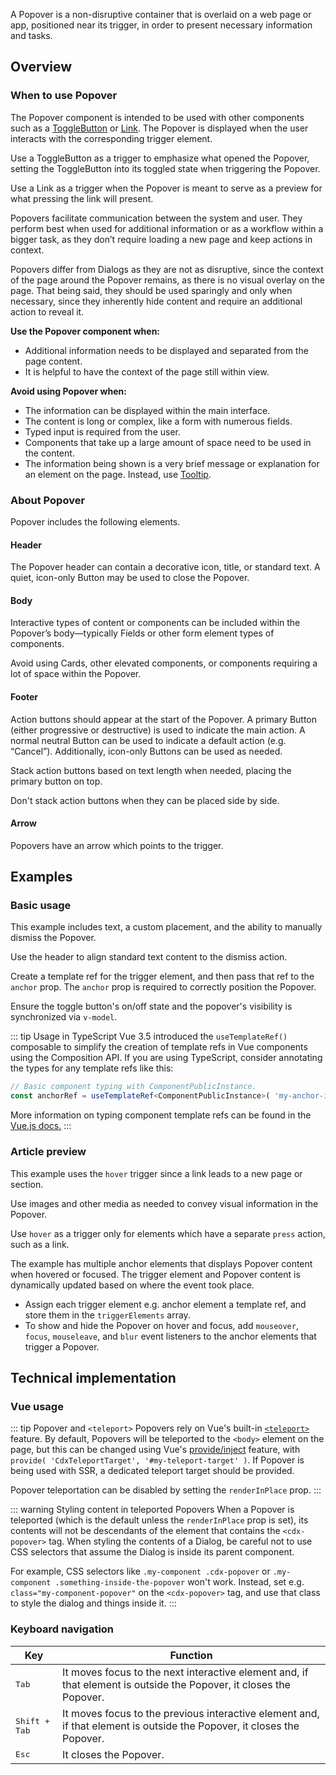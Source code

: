 <script setup>
import { ref } from 'vue';
import { CdxPopover, CdxToggleButton, CdxAccordion } from '@wikimedia/codex';
import PopoverConfigurable from '@/../component-demos/popover/examples/PopoverConfigurable.vue';
import PopoverBasic from '@/../component-demos/popover/examples/PopoverBasic.vue';
import PopoverArticlePreview from '@/../component-demos/popover/examples/PopoverArticlePreview.vue';

const controlsConfig = [
	{ name: 'title', type: 'text', initial: 'Popover title' },
	{ name: 'icon', type: 'icon' },
	{ name: 'useCloseButton', type: 'boolean' },
	{
		name: 'placement',
		type: 'select',
		menuItems: [
			{ value: 'bottom' },
			{ value: 'bottom-start' },
			{ value: 'bottom-end' },
			{ value: 'top' },
			{ value: 'top-start' },
			{ value: 'top-end' },
			{ value: 'right' },
			{ value: 'right-start' },
			{ value: 'right-end' },
			{ value: 'left' },
			{ value: 'left-start' },
			{ value: 'left-end' }
		]
	},
	{ name: 'stackedActions', type: 'boolean' },
	{ name: 'usePrimaryAction', type: 'boolean', initial: true },
	{ name: 'primaryActionLabel', type: 'text', initial: 'Save' },
	{ name: 'primaryActionType', type: 'radio', options: [ 'progressive', 'destructive' ] },
	{ name: 'useDefaultAction', type: 'boolean', initial: true },
	{ name: 'defaultActionLabel', type: 'text', initial: 'Cancel' },
	{
		name: 'default',
		type: 'slot',
		default: 'Popover body content.'
	},
];

</script>

A Popover is a non-disruptive container that is overlaid on a web page or app, positioned near
its trigger, in order to present necessary information and tasks.

<cdx-demo-wrapper :controls-config="controlsConfig" :allow-link-styles="true">
<template v-slot:demo="{ propValues, slotValues }">
	<popover-configurable v-bind="propValues">
		<template #default>
			{{ slotValues.default }}
		</template>
	</popover-configurable>
</template>
</cdx-demo-wrapper>

## Overview

### When to use Popover

The Popover component is intended to be used with other components such as a [ToggleButton](./toggle-button.md) or [Link](../mixins/link.md). The Popover is displayed when the user interacts with the corresponding trigger element.

<cdx-demo-best-practices>
<cdx-demo-best-practice>

Use a ToggleButton as a trigger to emphasize what opened the Popover, setting the ToggleButton into its toggled state when triggering the Popover.

</cdx-demo-best-practice>
<cdx-demo-best-practice>

Use a Link as a trigger when the Popover is meant to serve as a preview for what pressing the link will present.

</cdx-demo-best-practice>
</cdx-demo-best-practices>

Popovers facilitate communication between the system and user. They perform best when used for additional information or as a workflow within a bigger task, as they don’t require loading a new page and keep actions in context.

Popovers differ from Dialogs as they are not as disruptive, since the context of the page around the Popover remains, as there is no visual overlay on the page. That being said, they should be used sparingly and only when necessary, since they inherently hide content and require an additional action to reveal it.

**Use the Popover component when:**
- Additional information needs to be displayed and separated from the page content.
- It is helpful to have the context of the page still within view.

**Avoid using Popover when:**
- The information can be displayed within the main interface.
- The content is long or complex, like a form with numerous fields.
- Typed input is required from the user.
- Components that take up a large amount of space need to be used in the content.
- The information being shown is a very brief message or explanation for an element on the page. Instead, use [Tooltip](../directives/tooltip.md).

### About Popover

Popover includes the following elements.

#### Header

The Popover header can contain a decorative icon, title, or standard text. A quiet, icon-only Button may be used to close the Popover.

#### Body

Interactive types of content or components can be included within the Popover’s body—typically Fields or other form element types of components.

<cdx-demo-best-practices>
<cdx-demo-best-practice type="dont">

Avoid using Cards, other elevated components, or components requiring a lot of space within the Popover.

</cdx-demo-best-practice>
</cdx-demo-best-practices>

#### Footer

Action buttons should appear at the start of the Popover. A primary Button (either progressive or destructive) is used to indicate the main action. A normal neutral Button can be used to indicate a default action (e.g. “Cancel”). Additionally, icon-only Buttons can be used as needed.

<cdx-demo-best-practices>
<cdx-demo-best-practice>

Stack action buttons based on text length when needed, placing the primary button on top.

</cdx-demo-best-practice>
<cdx-demo-best-practice type="dont">

Don't stack action buttons when they can be placed side by side.

</cdx-demo-best-practice>
</cdx-demo-best-practices>

#### Arrow

Popovers have an arrow which points to the trigger.

## Examples

### Basic usage

This example includes text, a custom placement, and the ability to manually dismiss the Popover.

<cdx-demo-best-practices>
<cdx-demo-best-practice>

Use the header to align standard text content to the dismiss action.

</cdx-demo-best-practice>
</cdx-demo-best-practices>

<cdx-demo-wrapper>
<template v-slot:demo>
	<popover-basic />
</template>
<template v-slot:code>

:::code-group

<<< @/../component-demos/popover/examples/PopoverBasic.vue [NPM]

<<< @/../component-demos/popover/examples-mw/PopoverBasic.vue [MediaWiki]

:::

</template>
</cdx-demo-wrapper>

<cdx-accordion>
<template #title>Developer notes</template>

Create a template ref for the trigger element, and then pass that ref to the `anchor` prop.
The `anchor` prop is required to correctly position the Popover.

Ensure the toggle button's on/off state and the popover's visibility is synchronized via `v-model`.

::: tip Usage in TypeScript
Vue 3.5 introduced the `useTemplateRef()` composable to simplify the creation of
template refs in Vue components using the Composition API. If you are using
TypeScript, consider annotating the types for any template refs like this:

```ts
// Basic component typing with ComponentPublicInstance.
const anchorRef = useTemplateRef<ComponentPublicInstance>( 'my-anchor-id' );
```

More information on typing component template refs can be found in the
[Vue.js docs.](https://vuejs.org/guide/typescript/composition-api#typing-component-template-refs)
:::

</cdx-accordion>

### Article preview

This example uses the `hover` trigger since a link leads to a new page or section.

<cdx-demo-best-practices>
<cdx-demo-best-practice>

Use images and other media as needed to convey visual information in the Popover.

</cdx-demo-best-practice>
<cdx-demo-best-practice>

Use `hover` as a trigger only for elements which have a separate `press` action, such as a link.

</cdx-demo-best-practice>
</cdx-demo-best-practices>

<cdx-demo-wrapper>
<template v-slot:demo>
	<popover-article-preview />
</template>
<template v-slot:code>

:::code-group

<<< @/../component-demos/popover/examples/PopoverArticlePreview.vue [NPM]

<<< @/../component-demos/popover/examples-mw/PopoverArticlePreview.vue [MediaWiki]

:::

</template>
</cdx-demo-wrapper>

<cdx-accordion>
<template #title>Developer notes</template>

The example has multiple anchor elements that displays Popover content when hovered or focused.
The trigger element and Popover content is dynamically updated based on where the event took
place.

- Assign each trigger element e.g. anchor element a template ref, and store them in
the `triggerElements` array.
- To show and hide the Popover on hover and focus, add `mouseover`, `focus`, `mouseleave`, and `blur`
event listeners to the anchor elements that trigger a Popover.

</cdx-accordion>

## Technical implementation

### Vue usage

::: tip Popover and `<teleport>`
Popovers rely on Vue's built-in
[`<teleport>`](https://vuejs.org/guide/built-ins/teleport.html) feature. By
default, Popovers will be teleported to the `<body>` element on the page, but
this can be changed using Vue's
[provide/inject](https://vuejs.org/guide/components/provide-inject.html)
feature, with `provide( 'CdxTeleportTarget', '#my-teleport-target' )`.
If Popover is being used with SSR, a dedicated teleport target should be provided.

Popover teleportation can be disabled by setting the `renderInPlace` prop.
:::

::: warning Styling content in teleported Popovers
When a Popover is teleported (which is the default unless the `renderInPlace`
prop is set), its contents will not be descendants of the element that contains
the `<cdx-popover>` tag. When styling the contents of a Dialog, be careful not to
use CSS selectors that assume the Dialog is inside its parent component.

For example, CSS selectors like `.my-component .cdx-popover` or
`.my-component .something-inside-the-popover` won't work. Instead,
set e.g. `class="my-component-popover"` on the `<cdx-popover>` tag, and use that
class to style the dialog and things inside it.
:::

### Keyboard navigation

| Key | Function |
| -- | -- |
| <kbd>Tab</kbd> | It moves focus to the next interactive element and, if that element is outside the Popover, it closes the Popover. |
| <kbd>Shift + Tab</kbd> | It moves focus to the previous interactive element and, if that element is outside the Popover, it closes the Popover. |
| <kbd>Esc</kbd> | It closes the Popover. |

